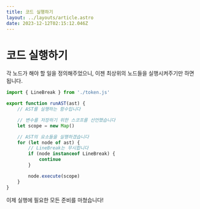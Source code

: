 ```yaml
---
title: 코드 실행하기
layout: ../layouts/article.astro
date: 2023-12-12T02:15:12.046Z
---
```

# 코드 실행하기

각 노드가 해야 할 일을 정의해주었으니, 이젠 최상위의 노드들을 실행시켜주기만 하면 됩니다. 

```javascript
import { LineBreak } from './token.js'

export function runAST(ast) {
	// AST를 실행하는 함수입니다

	// 변수를 저장하기 위한 스코프를 선언했습니다
	let scope = new Map()

	// AST의 요소들을 실행하겠습니다
	for (let node of ast) {
		// LineBreak는 무시합니다
		if (node instanceof LineBreak) {
			continue
		}

		node.execute(scope)
	}
}
```

이제 실행에 필요한 모든 준비를 마쳤습니다!
